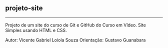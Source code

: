 ## projeto-site
***
Projeto de um site do curso de Git e GitHub do Curso em Vídeo.
Site Simples usando HTML e CSS.

Autor: Vicente Gabriel Loiola Souza
Orientação: Gustavo Guanabara
